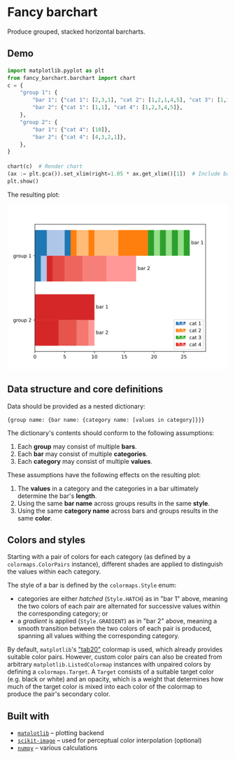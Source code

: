 # Fancy barchart

Produce grouped, stacked horizontal barcharts.

## Demo

```python
import matplotlib.pyplot as plt
from fancy_barchart.barchart import chart
c = {
    "group 1": {
        "bar 1": {"cat 1": [2,3,1], "cat 2": [1,2,1,4,5], "cat 3": [1,1,1,1,1,1,1]},
        "bar 2": {"cat 1": [1,1], "cat 4": [1,2,3,4,5]},
    },
    "group 2": {
        "bar 1": {"cat 4": [10]},
        "bar 2": {"cat 4": [4,3,2,1]},
    },
}

chart(c)  # Render chart
(ax := plt.gca()).set_xlim(right=1.05 * ax.get_xlim()[1])  # Include bar 1's label
plt.show()
```
The resulting plot:

![resulting chart](resources/pics/sample_chart.svg)

## Data structure and core definitions

Data should be provided as a nested dictionary:
```text
{group name: {bar name: {category name: [values in category]}}}
```

The dictionary's contents should conform to the following assumptions:

1. Each **group** may consist of multiple **bars**.
2. Each **bar** may consist of multiple **categories**.
3. Each **category** may consist of multiple **values**.

These assumptions have the following effects on the resulting plot:

1. The **values** in a category and the categories in a bar ultimately determine the bar's **length**.
2. Using the same **bar name** across groups results in the same **style**.
3. Using the same **category name** across bars and groups results in the same **color**.

## Colors and styles

Starting with a pair of colors for each category (as defined by a `colormaps.ColorPairs` instance), different
shades are applied to distinguish the values within each category.

The style of a bar is defined by the `colormaps.Style` enum: 

* categories are either *hatched* (`Style.HATCH`) as in "bar 1" above, meaning the two colors of each pair are
  alternated for successive values within the corresponding category; or
* a *gradient* is applied (`Style.GRADIENT`) as in "bar 2" above, meaning a smooth transition between the two colors of
  each pair is produced, spanning all values withing the corresponding category.

By default, `matplotlib`'s ["tab20"](https://matplotlib.org/stable/users/explain/colors/colormaps.html#qualitative)
colormap is used, which already provides suitable color pairs. However, custom color pairs can also be created from
arbitrary `matplotlib.ListedColormap` instances with unpaired colors by defining a `colormaps.Target`. A `Target`
consists of a suitable target color (e.g. black or white) and an opacity, which is a weight that determines how much of
the target color is mixed into each color of the colormap to produce the pair's secondary color.

## Built with

* [`matplotlib`](https://matplotlib.org/) – plotting backend
* [`scikit-image`](https://scikit-image.org/) – used for perceptual color interpolation (optional)
* [`numpy`](https://numpy.org/) – various calculations